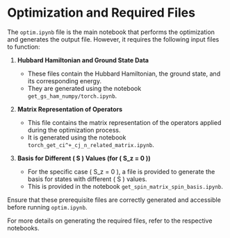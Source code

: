 # Optimization and Required Files

The `optim.ipynb` file is the main notebook that performs the optimization and generates the output file. However, it requires the following input files to function:

1. **Hubbard Hamiltonian and Ground State Data**  
   - These files contain the Hubbard Hamiltonian, the ground state, and its corresponding energy.  
   - They are generated using the notebook `get_gs_ham_numpy/torch.ipynb`.

2. **Matrix Representation of Operators**  
   - This file contains the matrix representation of the operators applied during the optimization process.  
   - It is generated using the notebook `torch_get_ci^+_cj_n_related_matrix.ipynb`.

3. **Basis for Different \( S \) Values (for \( S_z = 0 \))**  
   - For the specific case \( S_z = 0 \), a file is provided to generate the basis for states with different \( S \) values.  
   - This is provided in the notebook `get_spin_matrix_spin_basis.ipynb`.

Ensure that these prerequisite files are correctly generated and accessible before running `optim.ipynb`.

For more details on generating the required files, refer to the respective notebooks.
